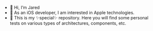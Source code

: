 - 👋 Hi, I’m Jared
- 👀 As an iOS developer, I am interested in Apple technologies.
- 🌱 This is my ✨special✨ repository. Here you will find some personal tests on various types of architectures, components, etc.

<!---
jpv88/jpv88 is a ✨ special ✨ repository because its `README.md` (this file) appears on your GitHub profile.
You can click the Preview link to take a look at your changes.
--->
